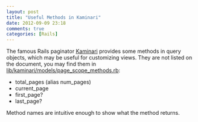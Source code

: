 ```yaml
---
layout: post
title: "Useful Methods in Kaminari"
date: 2012-09-09 23:18
comments: true
categories: [Rails]
---
```


The famous Rails paginator
[Kaminari](https://github.com/amatsuda/kaminari/) provides some
methods in query objects, which may be useful for customizing
views. They are not listed on the document, you may find them in
[lib/kaminari/models/page_scope_methods.rb](https://github.com/amatsuda/kaminari/blob/master/lib/kaminari/models/page_scope_methods.rb):

- total_pages (alias num_pages)
- current_page
- first_page?
- last_page?

Method names are intuitive enough to show what the method returns.
